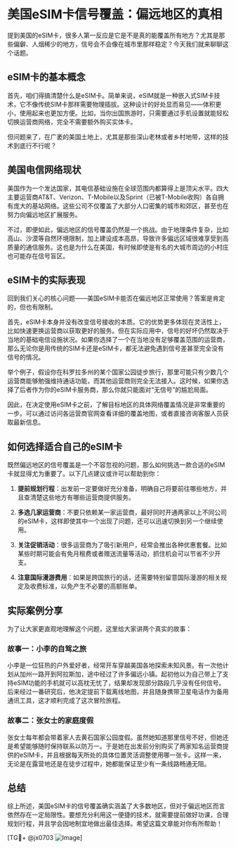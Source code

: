 # 美国eSIM卡信号覆盖：偏远地区的真相

提到美国的eSIM卡，很多人第一反应是它是不是真的能覆盖所有地方？尤其是那些偏僻、人烟稀少的地方，信号会不会像在城市里那样稳定？今天我们就来聊聊这个话题。

## eSIM卡的基本概念

首先，咱们得搞清楚什么是eSIM卡。简单来说，eSIM就是一种嵌入式SIM卡技术，它不像传统SIM卡那样需要物理插拔。这种设计的好处显而易见——体积更小，使用起来也更加方便。比如，当你出国旅游时，只需要通过手机设置就能轻松切换运营商网络，完全不需要额外购买实体卡。

但问题来了，在广袤的美国土地上，尤其是那些深山老林或者乡村地带，这样的技术到底行不行呢？

## 美国电信网络现状

美国作为一个发达国家，其电信基础设施在全球范围内都算得上是顶尖水平。四大主要运营商AT&T、Verizon、T-Mobile以及Sprint（已被T-Mobile收购）各自拥有庞大的基站网络。这些公司不仅覆盖了大部分人口密集的城市和郊区，甚至也在努力向偏远地区扩展服务。

不过，即便如此，偏远地区的信号覆盖仍然是一个挑战。由于地理条件复杂，比如高山、沙漠等自然环境限制，加上建设成本高昂，导致许多偏远区域很难享受到高质量的通信服务。这也是为什么在美国，有时候即使是有名的大城市周边的小村庄也可能存在信号盲区。

## eSIM卡的实际表现

回到我们关心的核心问题——美国eSIM卡能否在偏远地区正常使用？答案是肯定的，但也有限制。

首先，eSIM卡本身并没有改变信号接收的本质。它的优势更多体现在灵活性上，比如快速更换运营商以获取更好的服务。但在实际应用中，信号的好坏仍然取决于当地的基础电信设施状况。如果你选择了一个在当地没有足够覆盖范围的运营商，那么无论你是用传统的SIM卡还是eSIM卡，都无法避免遇到信号差甚至完全没有信号的情况。

举个例子，假设你在科罗拉多州的某个国家公园徒步旅行，那里可能只有少数几个运营商能够勉强维持通话功能，而其他运营商则完全无法接入。这时候，如果你选择了后者作为你的eSIM卡服务商，那么你就只能面对“无信号”的尴尬局面。

因此，在决定使用eSIM卡之前，了解目标地区的具体网络覆盖情况是非常重要的一步。可以通过访问各运营商官网查看详细的覆盖地图，或者直接咨询客服人员获取最新信息。

## 如何选择适合自己的eSIM卡

既然偏远地区的信号覆盖是一个不容忽视的问题，那么如何挑选一款合适的eSIM卡就显得尤为重要了。以下几点建议或许可以帮助到你：

1. **提前规划行程**：出发前一定要做好充分准备，明确自己将要前往哪些地方，并且查清楚这些地方有哪些运营商提供服务。
   
2. **多选几家运营商**：不要只依赖某一家运营商，最好同时开通两家以上不同公司的eSIM卡，这样即使其中一个出现了问题，还可以迅速切换到另一个继续使用。

3. **关注促销活动**：很多运营商为了吸引新用户，经常会推出各种优惠套餐。比如某些时期可能会有免月租费或者赠送流量等活动，抓住机会可以节省不少开支。

4. **注意国际漫游费用**：如果是跨国旅行的话，还需要特别留意国际漫游的相关规定及收费标准，以免产生不必要的高额账单。

## 实际案例分享

为了让大家更直观地理解这个问题，这里给大家讲两个真实的故事：

### 故事一：小李的自驾之旅

小李是一位狂热的户外爱好者，经常开车穿越美国各地探索未知风景。有一次他计划从加州一路开到阿拉斯加，途中经过了许多偏远小镇。起初他以为自己带上了支持eSIM功能的手机就可以高枕无忧了，结果却发现部分路段几乎没有任何信号。后来经过一番研究后，他决定提前下载离线地图，并且随身携带卫星电话作为备用通讯工具，这才顺利完成了这次冒险旅程。

### 故事二：张女士的家庭度假

张女士每年都会带着家人去黄石国家公园度假。虽然她知道那里信号不好，但她还是希望能够随时保持联系以防万一。于是她在出发前分别购买了两家知名运营商提供的eSIM卡，并且根据每天所处的具体位置灵活调整使用哪一张卡。这样一来，无论是在露营地还是在徒步过程中，她都能保证至少有一条线路畅通无阻。

## 总结

综上所述，美国eSIM卡的信号覆盖确实涵盖了大多数地区，但对于偏远地区而言依然存在一定局限性。要想充分利用这一便捷的技术，就需要提前做好功课，合理规划行程，并且学会因地制宜地做出最佳选择。希望这篇文章能对你有所帮助！

[TG💪+ @jx0703 ![Image](https://github.com/user-attachments/assets/dbca1d08-cadb-493c-b0ec-ad6f7a83f270)]